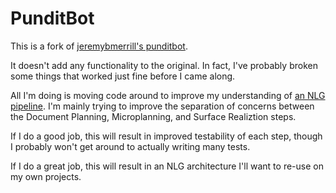 PunditBot
=========

This is a fork of [jeremybmerrill's punditbot](https://github.com/jeremybmerrill/punditbot).

It doesn't add any functionality to the original.
In fact, I've probably broken some things that worked just fine before I came along.

All I'm doing is moving code around to improve my understanding of [an NLG pipeline](https://github.com/simplenlg/simplenlg/wiki/Section%20XV%20%E2%80%93%20Appendix%20A%20%E2%80%93%20NLG%20and%20SimpleNLG).
I'm mainly trying to improve the separation of concerns between the Document Planning, Microplanning, and Surface Realiztion steps.

If I do a good job, this will result in improved testability of each step, though I probably won't get around to actually writing many tests.

If I do a great job, this will result in an NLG architecture I'll want to re-use on my own projects.
